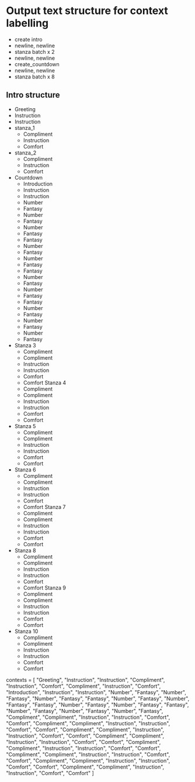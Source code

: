 # Output text structure for context labelling

- create intro
- newline, newline
- stanza batch x 2
- newline, newline
- create_countdown
- newline, newline
- stanza batch x 8

## Intro structure

- Greeting
- Instruction
- Instruction
- stanza_1
  - Compliment
  - Instruction
  - Comfort
- stanza_2
  - Compliment
  - Instruction
  - Comfort
- Countdown
  - Introduction
  - Instruction
  - Instruction
  - Number
  - Fantasy
  - Number
  - Fantasy
  - Number
  - Fantasy
  - Fantasy
  - Number
  - Fantasy
  - Number
  - Fantasy
  - Fantasy
  - Number
  - Fantasy
  - Number
  - Fantasy
  - Fantasy
  - Number
  - Fantasy
  - Number
  - Fantasy
  - Number
  - Fantasy
- Stanza 3
  - Compliment
  - Compliment
  - Instruction
  - Instruction
  - Comfort
  - Comfort
  Stanza 4
  - Compliment
  - Compliment
  - Instruction
  - Instruction
  - Comfort
  - Comfort
- Stanza 5
  - Compliment
  - Compliment
  - Instruction
  - Instruction
  - Comfort
  - Comfort
- Stanza 6
  - Compliment
  - Compliment
  - Instruction
  - Instruction
  - Comfort
  - Comfort
  Stanza 7
  - Compliment
  - Compliment
  - Instruction
  - Instruction
  - Comfort
  - Comfort
- Stanza 8
  - Compliment
  - Compliment
  - Instruction
  - Instruction
  - Comfort
  - Comfort
  Stanza 9
  - Compliment
  - Compliment
  - Instruction
  - Instruction
  - Comfort
  - Comfort
- Stanza 10
  - Compliment
  - Compliment
  - Instruction
  - Instruction
  - Comfort
  - Comfort

contexts = [
    "Greeting",
    "Instruction",
    "Instruction",
    "Compliment",
    "Instruction",
    "Comfort",
    "Compliment",
    "Instruction",
    "Comfort",
    "Introduction",
    "Instruction",
    "Instruction",
    "Number",
    "Fantasy",
    "Number",
    "Fantasy",
    "Number",
    "Fantasy",
    "Fantasy",
    "Number",
    "Fantasy",
    "Number",
    "Fantasy",
    "Fantasy",
    "Number",
    "Fantasy",
    "Number",
    "Fantasy",
    "Fantasy",
    "Number",
    "Fantasy",
    "Number",
    "Fantasy",
    "Number",
    "Fantasy",
    "Compliment",
    "Compliment",
    "Instruction",
    "Instruction",
    "Comfort",
    "Comfort",
    "Compliment",
    "Compliment",
    "Instruction",
    "Instruction",
    "Comfort",
    "Comfort",
    "Compliment",
    "Compliment",
    "Instruction",
    "Instruction",
    "Comfort",
    "Comfort",
    "Compliment",
    "Compliment",
    "Instruction",
    "Instruction",
    "Comfort",
    "Comfort",
    "Compliment",
    "Compliment",
    "Instruction",
    "Instruction",
    "Comfort",
    "Comfort",
    "Compliment",
    "Compliment",
    "Instruction",
    "Instruction",
    "Comfort",
    "Comfort",
    "Compliment",
    "Compliment",
    "Instruction",
    "Instruction",
    "Comfort",
    "Comfort",
    "Compliment",
    "Compliment",
    "Instruction",
    "Instruction",
    "Comfort",
    "Comfort"
]